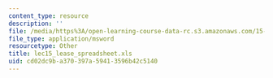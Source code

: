 ```yaml
---
content_type: resource
description: ''
file: /media/https%3A/open-learning-course-data-rc.s3.amazonaws.com/15-515-financial-accounting-fall-2003/cd02dc9ba370397a59413596b42c5140_lec15_lease_spreadsheet.xls
file_type: application/msword
resourcetype: Other
title: lec15_lease_spreadsheet.xls
uid: cd02dc9b-a370-397a-5941-3596b42c5140
---
```

